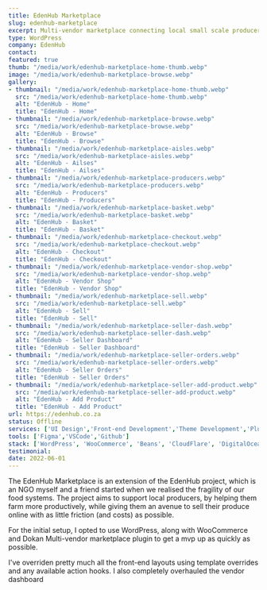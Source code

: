```yaml
---
title: EdenHub Marketplace
slug: edenhub-marketplace
excerpt: Multi-vendor marketplace connecting local small scale producers with the Garden Route community.
type: WordPress
company: EdenHub
contact: 
featured: true
thumb: "/media/work/edenhub-marketplace-home-thumb.webp"
image: "/media/work/edenhub-marketplace-browse.webp"
gallery:
- thumbnail: "/media/work/edenhub-marketplace-home-thumb.webp"
  src: "/media/work/edenhub-marketplace-home-thumb.webp"
  alt: "EdenHub - Home"
  title: "EdenHub - Home"
- thumbnail: "/media/work/edenhub-marketplace-browse.webp"
  src: "/media/work/edenhub-marketplace-browse.webp"
  alt: "EdenHub - Browse"
  title: "EdenHub - Browse"
- thumbnail: "/media/work/edenhub-marketplace-aisles.webp"
  src: "/media/work/edenhub-marketplace-aisles.webp"
  alt: "EdenHub - Ailses"
  title: "EdenHub - Ailses"
- thumbnail: "/media/work/edenhub-marketplace-producers.webp"
  src: "/media/work/edenhub-marketplace-producers.webp"
  alt: "EdenHub - Producers"
  title: "EdenHub - Producers"
- thumbnail: "/media/work/edenhub-marketplace-basket.webp"
  src: "/media/work/edenhub-marketplace-basket.webp"
  alt: "EdenHub - Basket"
  title: "EdenHub - Basket"
- thumbnail: "/media/work/edenhub-marketplace-checkout.webp"
  src: "/media/work/edenhub-marketplace-checkout.webp"
  alt: "EdenHub - Checkout"
  title: "EdenHub - Checkout"
- thumbnail: "/media/work/edenhub-marketplace-vendor-shop.webp"
  src: "/media/work/edenhub-marketplace-vendor-shop.webp"
  alt: "EdenHub - Vendor Shop"
  title: "EdenHub - Vendor Shop"
- thumbnail: "/media/work/edenhub-marketplace-sell.webp"
  src: "/media/work/edenhub-marketplace-sell.webp"
  alt: "EdenHub - Sell"
  title: "EdenHub - Sell"
- thumbnail: "/media/work/edenhub-marketplace-seller-dash.webp"
  src: "/media/work/edenhub-marketplace-seller-dash.webp"
  alt: "EdenHub - Seller Dashboard"
  title: "EdenHub - Seller Dashboard"
- thumbnail: "/media/work/edenhub-marketplace-seller-orders.webp"
  src: "/media/work/edenhub-marketplace-seller-orders.webp"
  alt: "EdenHub - Seller Orders"
  title: "EdenHub - Seller Orders"
- thumbnail: "/media/work/edenhub-marketplace-seller-add-product.webp"
  src: "/media/work/edenhub-marketplace-seller-add-product.webp"
  alt: "EdenHub - Add Product"
  title: "EdenHub - Add Product"
url: https://edenhub.co.za
status: Offline
services: ['UI Design','Front-end Development','Theme Development','Plugin Development']
tools: ['Figma','VSCode','Github']
stack: ['WordPress', 'WooCommerce', 'Beans', 'CloudFlare', 'DigitalOcean']
testimonial: 
date: 2022-06-01
---
```

The EdenHub Marketplace is an extension of the EdenHub project, which is an NGO myself and a friend started when we realised the fragility of our food systems. The project aims to support local producers, by helping them farm more productively, while giving them an avenue to sell their produce online with as little friction (and costs) as possible. 

For the initial setup, I opted to use WordPress, along with WooCommerce and Dokan Multi-vendor marketplace plugin to get a mvp up as quickly as possible. 

I've overriden pretty much all the front-end layouts using template overrides and any available action hooks. I also completely overhauled the vendor dashboard
